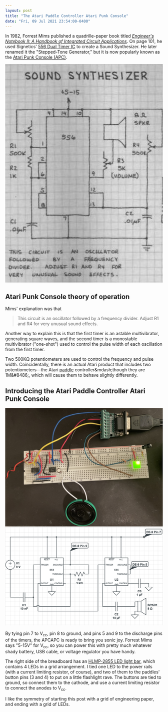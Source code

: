 ```yaml
---
layout: post
title: "The Atari Paddle Controller Atari Punk Console"
date: "Fri, 09 Jul 2021 23:54:00-0400"
---
```

In 1982, Forrest Mims published a quadrille-paper book titled [_Engineer's Notebook II: A Handbook of Integrated Circuit Applications_](https://archive.org/details/ENGINEERSNOTEBOOKII/mode/2up). On page 101, he used Signetics' [556 Dual Timer IC](https://en.wikipedia.org/wiki/555_timer_IC#556_dual_timer) to create a Sound Synthesizer. He later renamed it the "Stepped-Tone Generator," but it is now popularly known as the [Atari Punk Console (APC)](https://sdiy.info/wiki/Atari_Punk_Console).

![Mims' original circuit](/image/556_sound_synthesizer.png)

## Atari Punk Console theory of operation
Mims' explanation was that

> This circuit is an oscillator followed by a frequency divider. Adjust R1 and R4 for very unusual sound effects.

Another way to explain this is that the first timer is an astable multivibrator, generating square waves, and the second timer is a monostable multivibrator ("one-shot") used to control the pulse width of each oscillation from the first timer.

Two 500K&#8486; potentiometers are used to control the frequency and pulse width. Coincidentally, there is an actual Atari product that includes two potentiometers&mdash;the Atari [paddle](https://en.wikipedia.org/wiki/Paddle_(game_controller)) controller&mdash;though they are 1M&#8486;, which will cause them to behave slightly differently.

## Introducing the Atari Paddle Controller Atari Punk Console
![A breadboard with 2 555s, a DE-9 breakout board, and some passive components](/image/apcapc.jpg)
![A schematic of the circuit](/image/apcapc_schematic.png)

By tying pin 7 to V<sub>cc</sub>, pin 8 to ground, and pins 5 and 9 to the discharge pins of the timers, the APCAPC is ready to bring you sonic joy. Forrest Mims says "5-15V" for V<sub>cc</sub>, so you can power this with pretty much whatever shady battery, USB cable, or voltage regulator you have handy.

The right side of the breadboard has an [HLMP-2855 LED light bar](https://www.digikey.com/en/products/detail/broadcom-limited/HLMP-2855/637519), which contains 4 LEDs in a grid arrangement. I tied one LED to the power rails (with a current limiting resistor, of course), and two of them to the paddles' button pins (3 and 4) to put on a little flashlight rave. The buttons are tied to ground, so connect them to the cathode, and use a current limiting resistor to connect the anodes to V<sub>cc</sub>.

I like the symmetry of starting this post with a grid of engineering paper, and ending with a grid of LEDs.
